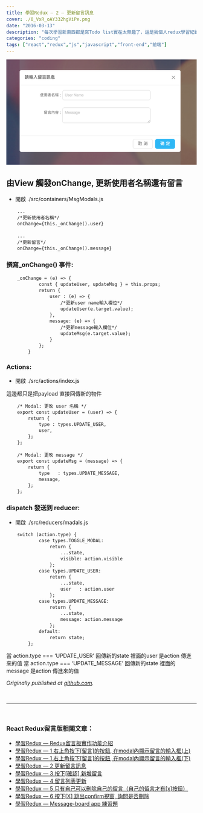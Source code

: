 ```yaml
---
title: 學習Redux — 2 — 更新留言訊息
cover: ./0_VxR_oAY332hgViPe.png
date: "2016-03-13"
description: "每次學習新東西都是寫Todo list實在太無趣了，這是我個人redux學習紀錄：使用react與redux開發一個留言板，並且把相關程式碼放在github上供參考"
categories: "coding"
tags: ["react","redux","js","javascript","front-end","前端"]
---
```


![](./0_al5XR9miDNZkHDbF.png)

## 由View 觸發onChange, 更新使用者名稱還有留言

* 開啟 ./src/containers/MsgModals.js

```
    ...
    /*更新使用者名稱*/
    onChange={this._onChange().user}

    ...
    /*更新留言*/
    onChange={this._onChange().message}
```

### 撰寫_onChange() 事件:

```
    _onChange = (e) => {
            const { updateUser, updateMsg } = this.props;
            return {
                user : (e) => {
                    /*更新user name輸入欄位*/
                    updateUser(e.target.value);
                },
                message: (e) => {
                    /*更新message輸入欄位*/
                    updateMsg(e.target.value);
                }
            };
        }
```

### Actions:

* 開啟 ./src/actions/index.js

這邊都只是把payload 直接回傳新的物件

```
    /* Modal: 更改 user 名稱 */
    export const updateUser = (user) => {
        return {
            type : types.UPDATE_USER,
            user,
        };
    };

    /* Modal: 更改 message */
    export const updateMsg = (message) => {
        return {
            type   : types.UPDATE_MESSAGE,
            message,
        };
    };
```

### dispatch 發送到 reducer:

* 開啟 ./src/reducers/madals.js

```
    switch (action.type) {
            case types.TOGGLE_MODAL:
                return {
                    ...state,
                    visible: action.visible
                };
            case types.UPDATE_USER:
                return {
                    ...state,
                    user   : action.user
                };
            case types.UPDATE_MESSAGE:
                return {
                    ...state,
                    message: action.message
                };
            default:
                return state;
        };
```

當 action.type === ‘UPDATE_USER’
 回傳新的state 裡面的user 是action 傳進來的值
 當 action.type === ‘UPDATE_MESSAGE’
 回傳新的state 裡面的message 是action 傳進來的值

*Originally published at [github.com](https://github.com/justin3737/redux-message-board/issues/4).*


<br/>
<hr/>
<br/>


### React Redux留言版相關文章：
- <a href="/blog/react-redux-messageboard-0-intro/">學習Redux — Redux留言板實作功能介紹</a><br/>
- <a href="/blog/react-redux-messageboard-1/">學習Redux — 1 右上角按下[留言]的按鈕, 在modal內顯示留言的輸入框(上)</a><br/>
- <a href="/blog/react-redux-messageboard-1-2/">學習Redux — 1 右上角按下[留言]的按鈕, 在modal內顯示留言的輸入框(下)</a><br/>
- <a href="/blog/react-redux-messageboard-2">學習Redux — 2 更新留言訊息</a><br/>
- <a href="/blog/react-redux-messageboard-3/">學習Redux — 3 按下[確認] 新增留言</a><br/>
- <a href="/blog/react-redux-messageboard-4/">學習Redux — 4 留言列表更新</a><br/>
- <a href="/blog/react-redux-messageboard-5/">學習Redux — 5 只有自己可以刪除自己的留言（自己的留言才有[x]按鈕）</a><br/>
- <a href="/blog/react-redux-messageboard-6/">學習Redux — 6 按下[X] 跳出confirm視窗, 詢問是否刪除</a><br/>
- <a href="/blog/react-redux-messageboard-7-practice/">學習Redux — Message-board app 練習題</a><br/>